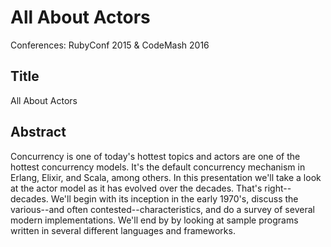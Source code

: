 # All About Actors

Conferences: RubyConf 2015 & CodeMash 2016

## Title

All About Actors

## Abstract

Concurrency is one of today's hottest topics and actors are one of the hottest concurrency models. It's the default concurrency mechanism in Erlang, Elixir, and Scala, among others. In this presentation we'll take a look at the actor model as it has evolved over the decades. That's right--decades. We'll begin with its inception in the early 1970's, discuss the various--and often contested--characteristics, and do a survey of several modern implementations. We'll end by by looking at sample programs written in several different languages and frameworks.
